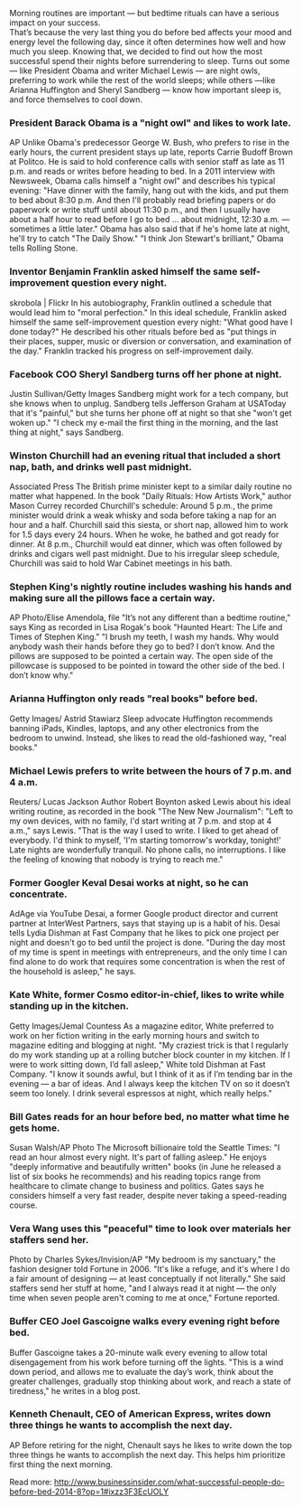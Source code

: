 Morning routines are important — but bedtime rituals can have a serious impact on your success.  
That’s because the very last thing you do before bed affects your mood and energy level the following day, since it often determines how well and how much you sleep.
Knowing that, we decided to find out how the most successful spend their nights before surrendering to sleep.
Turns out some — like President Obama and writer Michael Lewis — are night owls, preferring to work while the rest of the world sleeps; while others —like Arianna Huffington and Sheryl Sandberg — know how important sleep is, and force themselves to cool down.
 
### President Barack Obama is a "night owl" and likes to work late.
 
AP
Unlike Obama's predecessor George W. Bush, who prefers to rise in the early hours, the current president stays up late, reports Carrie Budoff Brown at Politco. He is said to hold conference calls with senior staff as late as 11 p.m. and reads or writes before heading to bed.
In a 2011 interview with Newsweek, Obama calls himself a "night owl" and describes his typical evening:
"Have dinner with the family, hang out with the kids, and put them to bed about 8:30 p.m. And then I'll probably read briefing papers or do paperwork or write stuff until about 11:30 p.m., and then I usually have about a half hour to read before I go to bed ... about midnight, 12:30 a.m. — sometimes a little later."
Obama has also said that if he's home late at night, he'll try to catch "The Daily Show." "I think Jon Stewart's brilliant," Obama tells Rolling Stone. 

### Inventor Benjamin Franklin asked himself the same self-improvement question every night.
 
skrobola | Flickr
In his autobiography, Franklin outlined a schedule that would lead him to "moral perfection." In this ideal schedule, Franklin asked himself the same self-improvement question every night: "What good have I done today?"
He described his other rituals before bed as "put things in their places, supper, music or diversion or conversation, and examination of the day."
Franklin tracked his progress on self-improvement daily.

### Facebook COO Sheryl Sandberg turns off her phone at night.
 
Justin Sullivan/Getty Images
Sandberg might work for a tech company, but she knows when to unplug.
Sandberg tells Jefferson Graham at USAToday that it's "painful," but she turns her phone off at night so that she "won't get woken up."
"I check my e-mail the first thing in the morning, and the last thing at night," says Sandberg.

### Winston Churchill had an evening ritual that included a short nap, bath, and drinks well past midnight.
 
Associated Press
The British prime minister kept to a similar daily routine no matter what happened. In the book "Daily Rituals: How Artists Work," author Mason Currey recorded Churchill's schedule:
Around 5 p.m., the prime minister would drink a weak whisky and soda before taking a nap for an hour and a half. Churchill said this siesta, or short nap, allowed him to work for 1.5 days every 24 hours. When he woke, he bathed and got ready for dinner.
At 8 p.m., Churchill would eat dinner, which was often followed by drinks and cigars well past midnight.
Due to his irregular sleep schedule, Churchill was said to hold War Cabinet meetings in his bath.

### Stephen King's nightly routine includes washing his hands and making sure all the pillows face a certain way.
 
AP Photo/Elise Amendola, file
"It’s not any different than a bedtime routine," says King as recorded in Lisa Rogak's book "Haunted Heart: The Life and Times of Stephen King."
"I brush my teeth, I wash my hands. Why would anybody wash their hands before they go to bed? I don’t know. And the pillows are supposed to be pointed a certain way. The open side of the pillowcase is supposed to be pointed in toward the other side of the bed. I don’t know why."

### Arianna Huffington only reads "real books" before bed.
 
Getty Images/ Astrid Stawiarz
Sleep advocate Huffington recommends banning iPads, Kindles, laptops, and any other electronics from the bedroom to unwind.
Instead, she likes to read the old-fashioned way, "real books."

### Michael Lewis prefers to write between the hours of 7 p.m. and 4 a.m.
 
Reuters/ Lucas Jackson
Author Robert Boynton asked Lewis about his ideal writing routine, as recorded in the book "The New New Journalism":
"Left to my own devices, with no family, I'd start writing at 7 p.m. and stop at 4 a.m.," says Lewis. "That is the way I used to write. I liked to get ahead of everybody. I'd think to myself, 'I'm starting tomorrow's workday, tonight!' Late nights are wonderfully tranquil. No phone calls, no interruptions. I like the feeling of knowing that nobody is trying to reach me."

### Former Googler Keval Desai works at night, so he can concentrate.
 
AdAge via YouTube
Desai, a former Google product director and current partner at InterWest Partners, says that staying up is a habit of his. Desai tells Lydia Dishman at Fast Company that he likes to pick one project per night and doesn't go to bed until the project is done.
"During the day most of my time is spent in meetings with entrepreneurs, and the only time I can find alone to do work that requires some concentration is when the rest of the household is asleep," he says.

### Kate White, former Cosmo editor-in-chief, likes to write while standing up in the kitchen.
 
Getty Images/Jemal Countess
As a magazine editor, White preferred to work on her fiction writing in the early morning hours and switch to magazine editing and blogging at night.
"My craziest trick is that I regularly do my work standing up at a rolling butcher block counter in my kitchen. If I were to work sitting down, I’d fall asleep," White told Dishman at Fast Company. "I know it sounds awful, but I think of it as if I’m tending bar in the evening — a bar of ideas. And I always keep the kitchen TV on so it doesn’t seem too lonely. I drink several espressos at night, which really helps."

### Bill Gates reads for an hour before bed, no matter what time he gets home.
 
Susan Walsh/AP Photo
The Microsoft billionaire told the Seattle Times: "I read an hour almost every night. It's part of falling asleep."
He enjoys "deeply informative and beautifully written" books (in June he released a list of six books he recommends) and his reading topics range from healthcare to climate change to business and politics.
Gates says he considers himself a very fast reader, despite never taking a speed-reading course.

### Vera Wang uses this "peaceful" time to look over materials her staffers send her.
 
Photo by Charles Sykes/Invision/AP
"My bedroom is my sanctuary," the fashion designer told Fortune in 2006. "It's like a refuge, and it's where I do a fair amount of designing — at least conceptually if not literally."
She said staffers send her stuff at home, "and I always read it at night — the only time when seven people aren't coming to me at once," Fortune reported.

### Buffer CEO Joel Gascoigne walks every evening right before bed.
 
Buffer
Gascoigne takes a 20-minute walk every evening to allow total disengagement from his work before turning off the lights.
"This is a wind down period, and allows me to evaluate the day’s work, think about the greater challenges, gradually stop thinking about work, and reach a state of tiredness," he writes in a blog post.

### Kenneth Chenault, CEO of American Express, writes down three things he wants to accomplish the next day.
 
AP
Before retiring for the night, Chenault says he likes to write down the top three things he wants to accomplish the next day. This helps him prioritize first thing the next morning.
 
Read more: http://www.businessinsider.com/what-successful-people-do-before-bed-2014-8?op=1#ixzz3F3EcUOLY
